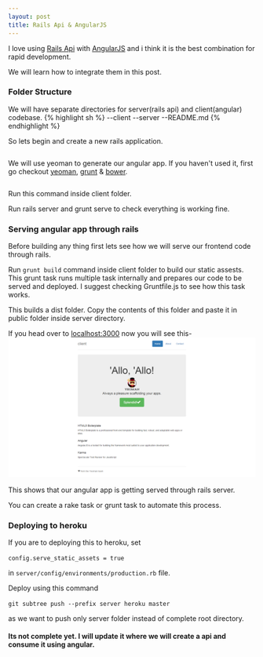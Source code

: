 ```yaml
---
layout: post
title: Rails Api & AngularJS
---
```


I love using [Rails Api](https://github.com/rails-api/rails-api) with [AngularJS](https://angularjs.org/) and i think it is the best combination for rapid development.

We will learn how to integrate them in this post.

### Folder Structure

We will have separate directories for server(rails api) and client(angular) codebase.
{% highlight sh %}
--client
--server
--README.md
{% endhighlight %}

So lets begin and create a new rails application.

```rails-api new server --skip-sprockets
```

We will use yeoman to generate our angular app. If you haven't used it, first go checkout [yeoman](http://yeoman.io/), [grunt](http://gruntjs.com/) & [bower](http://bower.io/).

```yo angular client
```

Run this command inside client folder.

Run rails server and grunt serve to check everything is working fine.

### Serving angular app through rails
Before building any thing first lets see how we will serve our frontend code through rails.

Run ```grunt build``` command inside client folder to build our static assests.
This grunt task runs multiple task internally and prepares our code to be served and deployed.
I suggest checking Gruntfile.js to see how this task works.

This builds a dist folder. Copy the contents of this folder and paste it in public folder inside server directory.

If you head over to [localhost:3000]() now you will see this-
![](assets/rails-angular-blog.png)

This shows that our angular app is getting served through rails server.

You can create a rake task or grunt task to automate this process.

### Deploying to heroku
If you are to deploying this to heroku, set

```config.serve_static_assets = true```

in ```server/config/environments/production.rb``` file.

Deploy using this command

```git subtree push --prefix server heroku master```

as we want to push only server folder instead of complete root directory.

#### Its not complete yet. I will update it where we will create a api and consume it using angular.
